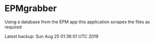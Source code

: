 # EPMgrabber
Using a database from the EPM app this application scrapes the files as required


Latest backup: Sun Aug 25 01:36:01 UTC 2019
